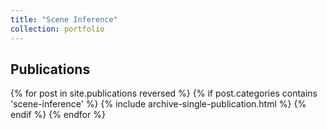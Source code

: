 ```yaml
---
title: "Scene Inference"
collection: portfolio
--- 
```


## Publications

{% for post in site.publications reversed %}
  {% if post.categories contains 'scene-inference' %}
    {% include archive-single-publication.html %}
  {% endif %}
{% endfor %}

